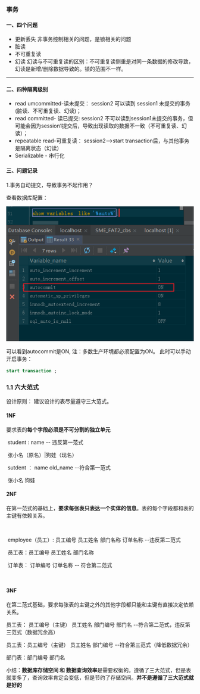  

### 事务

#### 一、四个问题

- 更新丢失
   非事务控制相关的问题，是锁相关的问题
- 脏读
- 不可重复读
- 幻读
   幻读与不可重复读的区别：不可重复读侧重是对同一条数据的修改导致，幻读是新增/删除数据导致的。锁的范围不一样。

----

#### 二、四种隔离级别

- read umcommitted-读未提交：
  session2 可以读到 session1 未提交的事务(脏读、不可重复读、幻读)；
- read committed- 读已提交:
  session2 不可以读到session1未提交的事务，但可能会因为session1提交后，导致出现读取的数据不一致（不可重复读、幻读）；
- repeatable read-可重复读：
  session2-->start transaction后，与其他事务是隔离状态（幻读）
- Serializable - 串行化

#### 三、问题记录

1.事务自动提交，导致事务不起作用？

查看数据库配置：

![image-20200320155136770](assets/image-20200320155136770.png)

可以看到autocommit是ON,
注：多数生产环境都必须配置为ON。
此时可以手动开启事务：

```sql
start transaction ;
```



### 1.1 六大范式

设计原则： 建议设计的表尽量遵守三大范式。

#### 1NF

要求表的**每个字段必须是不可分割的独立单元**

​							student     :   name              -- 违反第一范式

​										  张小名（原名）|狗娃（现名）					

​							sutdent    ： name    old_name    --符合第一范式

​										张小名    狗娃

#### 2NF

在第一范式的基础上，**要求每张表只表达一个实体的信息**。表的每个字段都和表的主键有依赖关系。

​					

​					employee（员工）: 员工编号  员工姓名 部门名称   订单名称  --违反第二范式

 

​					员工表：员工编号  员工姓名 部门名称   

 

​					订单表：  订单编号  订单名称             -- 符合第二范式

​					      

#### 3NF

在第二范式基础，要求每张表的主键之外的其他字段都只能和主键有直接决定依赖关系。

 

员工表： 员工编号（主键） 员工姓名  部门编号  部门名 --符合第二范式，违反第三范式（数据冗余高）

员工表：员工编号（主键） 员工姓名  部门编号    --符合第三范式（降低数据冗余）

部门表：部门编号  部门名

 

小结：**数据库存储空间  和 数据查询效率**是需要权衡的。遵循了三大范式，但是表就变多了，查询效率肯定会变低，但是节约了存储空间。**并不是遵循了三大范式就是好的**

 



 

